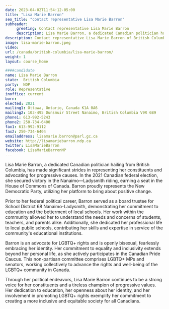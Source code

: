 ```yaml
---
date: 2023-04-02T11:54:12-05:00
title: "Lisa Marie Barron"
seo_title: "contact representative Lisa Marie Barron"
subheader:
     greeting: Contact representative Lisa Marie Barron
     description: Lisa Marie Barron, a dedicated Canadian politician hailing from British Columbia, has made significant strides in representing her constituents and advocating for progressive causes. In the 2021 Canadian federal election, she secured victory in the Nanaimo—Ladysmith riding, earning a seat in the House of Commons of Canada.
description: Contact representative Lisa Marie Barron of British Columbia. Contact information for Lisa Marie Barron includes email address, phone number, and mailing address.
image: lisa-marie-barron.jpeg
video:
url: /canada/british-columbia/lisa-marie-barron/
weight: 1
layout: course_home

####candidate
name: Lisa Marie Barron
state:	British Columbia
party:	NDP
role: Representative
inoffice: current
born:
elected: 2021
mailing1: Ottawa, Ontario, Canada K1A 0A6
mailing2: 103-495 Dunsmuir Street Nanaimo, British Columbia V9R 6B9
phone1: 613-992-5243
phone2: 250-734-6400
fax1: 613-992-9112
fax2: 250-734-6404
emailaddress: lisamarie.barron@parl.gc.ca
website: http://lisamariebarron.ndp.ca
twitter: LisaMarieBarron
facebook: LisaMarieBarronMP
---
```


Lisa Marie Barron, a dedicated Canadian politician hailing from British Columbia, has made significant strides in representing her constituents and advocating for progressive causes. In the 2021 Canadian federal election, she secured victory in the Nanaimo—Ladysmith riding, earning a seat in the House of Commons of Canada. Barron proudly represents the New Democratic Party, utilizing her platform to bring about positive change.

Prior to her federal political career, Barron served as a board trustee for School District 68 Nanaimo-Ladysmith, demonstrating her commitment to education and the betterment of local schools. Her work within the community allowed her to understand the needs and concerns of students, teachers, and parents alike. Additionally, she dedicated her professional life to local public schools, contributing her skills and expertise in service of the community's educational institutions.

Barron is an advocate for LGBTQ+ rights and is openly bisexual, fearlessly embracing her identity. Her commitment to equality and inclusivity extends beyond her personal life, as she actively participates in the Canadian Pride Caucus. This non-partisan committee comprises LGBTQ+ MPs and senators, working collectively to advance the rights and well-being of the LGBTQ+ community in Canada.

Through her political endeavors, Lisa Marie Barron continues to be a strong voice for her constituents and a tireless champion of progressive values. Her dedication to education, her openness about her identity, and her involvement in promoting LGBTQ+ rights exemplify her commitment to creating a more inclusive and equitable society for all Canadians.
